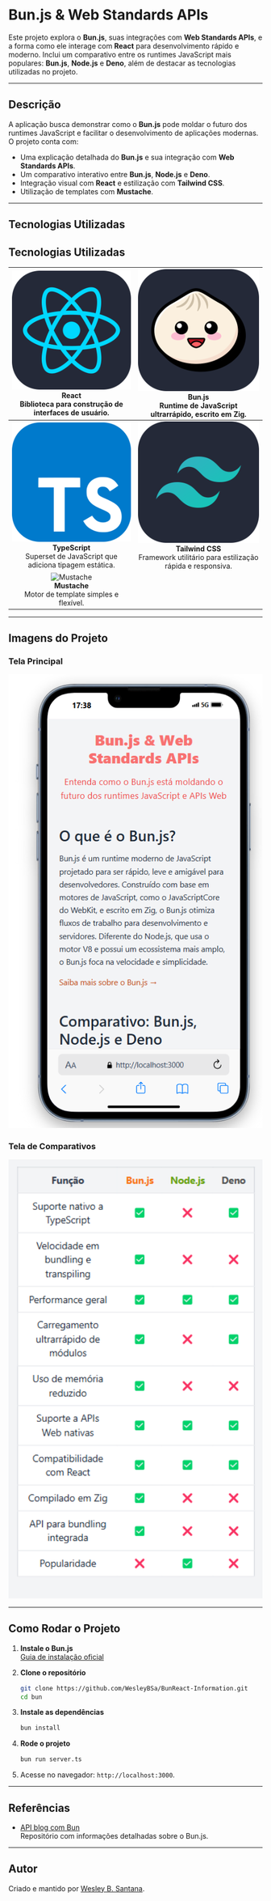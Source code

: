 # **Bun.js & Web Standards APIs**

Este projeto explora o **Bun.js**, suas integrações com **Web Standards APIs**, e a forma como ele interage com **React** para desenvolvimento rápido e moderno. Inclui um comparativo entre os runtimes JavaScript mais populares: **Bun.js**, **Node.js** e **Deno**, além de destacar as tecnologias utilizadas no projeto.

---

## **Descrição**

A aplicação busca demonstrar como o **Bun.js** pode moldar o futuro dos runtimes JavaScript e facilitar o desenvolvimento de aplicações modernas. O projeto conta com:

- Uma explicação detalhada do **Bun.js** e sua integração com **Web Standards APIs**.
- Um comparativo interativo entre **Bun.js**, **Node.js** e **Deno**.
- Integração visual com **React** e estilização com **Tailwind CSS**.
- Utilização de templates com **Mustache**.

---

## **Tecnologias Utilizadas**

## **Tecnologias Utilizadas**

| ![React](./public/image/React-Dark.svg)<br>**React**<br>Biblioteca para construção de interfaces de usuário. | ![Bun.js](./public/image/Bun-Dark.svg)<br>**Bun.js**<br>Runtime de JavaScript ultrarrápido, escrito em Zig. |
|:-----------------------------------------------------------------------------------------------------------:|:-----------------------------------------------------------------------------------------------------------:|
| ![TypeScript](./public/image/TypeScript.svg)<br>**TypeScript**<br>Superset de JavaScript que adiciona tipagem estática. | ![Tailwind CSS](./public/image/TailwindCSS-Dark.svg)<br>**Tailwind CSS**<br>Framework utilitário para estilização rápida e responsiva. |
| ![Mustache](https://img.shields.io/badge/Template-Mustache-blue)<br>**Mustache**<br>Motor de template simples e flexível. |  

---

## **Imagens do Projeto**

### **Tela Principal**
<img src="./public/image/tela1.png" alt="Tela Principal" width="600">

### **Tela de Comparativos**
<img src="./public/image/comparativo.png" alt="Tela de Comparativos" width="600">

---

## **Como Rodar o Projeto**

1. **Instale o Bun.js**  
   [Guia de instalação oficial](https://bun.sh/)

2. **Clone o repositório**
   ```bash
   git clone https://github.com/WesleyBSa/BunReact-Information.git
   cd bun
   ```

3. **Instale as dependências**
   ```bash
   bun install
   ```

4. **Rode o projeto**
   ```bash
   bun run server.ts
   ```

5. Acesse no navegador: `http://localhost:3000`.

---

## **Referências**

- [API blog com Bun](https://github.com/WesleyBSa/bun-blogApi)  
Repositório com informações detalhadas sobre o Bun.js.

---

## **Autor**

Criado e mantido por [Wesley B. Santana](https://www.linkedin.com/in/wesley-batista-74b7a1198/).  

